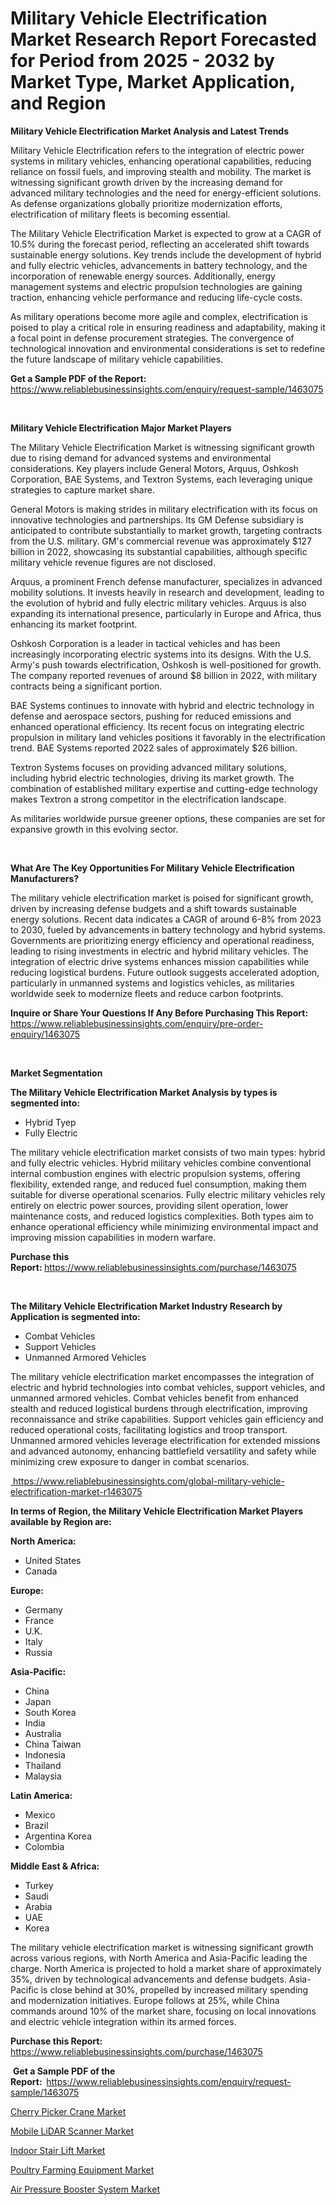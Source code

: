 <p><h1>Military Vehicle Electrification Market Research Report Forecasted for Period from 2025 -  2032 by Market Type, Market Application, and Region</h1></p><p><strong>Military Vehicle Electrification Market Analysis and Latest Trends</strong></p>
<p><p>Military Vehicle Electrification refers to the integration of electric power systems in military vehicles, enhancing operational capabilities, reducing reliance on fossil fuels, and improving stealth and mobility. The market is witnessing significant growth driven by the increasing demand for advanced military technologies and the need for energy-efficient solutions. As defense organizations globally prioritize modernization efforts, electrification of military fleets is becoming essential. </p><p>The Military Vehicle Electrification Market is expected to grow at a CAGR of 10.5% during the forecast period, reflecting an accelerated shift towards sustainable energy solutions. Key trends include the development of hybrid and fully electric vehicles, advancements in battery technology, and the incorporation of renewable energy sources. Additionally, energy management systems and electric propulsion technologies are gaining traction, enhancing vehicle performance and reducing life-cycle costs. </p><p>As military operations become more agile and complex, electrification is poised to play a critical role in ensuring readiness and adaptability, making it a focal point in defense procurement strategies. The convergence of technological innovation and environmental considerations is set to redefine the future landscape of military vehicle capabilities.</p></p>
<p><strong>Get a Sample PDF of the Report:&nbsp;</strong> <a href="https://www.reliablebusinessinsights.com/enquiry/request-sample/1463075?utm_campaign=1121&utm_medium=2&utm_source=Github&utm_content=ia&utm_term=18022025&utm_id=military-vehicle-electrification">https://www.reliablebusinessinsights.com/enquiry/request-sample/1463075</a></p>
<p>&nbsp;</p>
<p><strong>Military Vehicle Electrification Major Market Players</strong></p>
<p><p>The Military Vehicle Electrification Market is witnessing significant growth due to rising demand for advanced systems and environmental considerations. Key players include General Motors, Arquus, Oshkosh Corporation, BAE Systems, and Textron Systems, each leveraging unique strategies to capture market share.</p><p>General Motors is making strides in military electrification with its focus on innovative technologies and partnerships. Its GM Defense subsidiary is anticipated to contribute substantially to market growth, targeting contracts from the U.S. military. GM's commercial revenue was approximately $127 billion in 2022, showcasing its substantial capabilities, although specific military vehicle revenue figures are not disclosed.</p><p>Arquus, a prominent French defense manufacturer, specializes in advanced mobility solutions. It invests heavily in research and development, leading to the evolution of hybrid and fully electric military vehicles. Arquus is also expanding its international presence, particularly in Europe and Africa, thus enhancing its market footprint.</p><p>Oshkosh Corporation is a leader in tactical vehicles and has been increasingly incorporating electric systems into its designs. With the U.S. Army's push towards electrification, Oshkosh is well-positioned for growth. The company reported revenues of around $8 billion in 2022, with military contracts being a significant portion.</p><p>BAE Systems continues to innovate with hybrid and electric technology in defense and aerospace sectors, pushing for reduced emissions and enhanced operational efficiency. Its recent focus on integrating electric propulsion in military land vehicles positions it favorably in the electrification trend. BAE Systems reported 2022 sales of approximately $26 billion.</p><p>Textron Systems focuses on providing advanced military solutions, including hybrid electric technologies, driving its market growth. The combination of established military expertise and cutting-edge technology makes Textron a strong competitor in the electrification landscape. </p><p>As militaries worldwide pursue greener options, these companies are set for expansive growth in this evolving sector.</p></p>
<p>&nbsp;</p>
<p><strong>What Are The Key Opportunities For Military Vehicle Electrification Manufacturers?</strong></p>
<p><p>The military vehicle electrification market is poised for significant growth, driven by increasing defense budgets and a shift towards sustainable energy solutions. Recent data indicates a CAGR of around 6-8% from 2023 to 2030, fueled by advancements in battery technology and hybrid systems. Governments are prioritizing energy efficiency and operational readiness, leading to rising investments in electric and hybrid military vehicles. The integration of electric drive systems enhances mission capabilities while reducing logistical burdens. Future outlook suggests accelerated adoption, particularly in unmanned systems and logistics vehicles, as militaries worldwide seek to modernize fleets and reduce carbon footprints.</p></p>
<p><strong>Inquire or Share Your Questions If Any Before Purchasing This Report:</strong> <a href="https://www.reliablebusinessinsights.com/enquiry/pre-order-enquiry/1463075?utm_campaign=1121&utm_medium=2&utm_source=Github&utm_content=ia&utm_term=18022025&utm_id=military-vehicle-electrification">https://www.reliablebusinessinsights.com/enquiry/pre-order-enquiry/1463075</a></p>
<p>&nbsp;</p>
<p><strong>Market Segmentation</strong></p>
<p><strong>The Military Vehicle Electrification Market Analysis by types is segmented into:</strong></p>
<p><ul><li>Hybrid Tyep</li><li>Fully Electric</li></ul></p>
<p><p>The military vehicle electrification market consists of two main types: hybrid and fully electric vehicles. Hybrid military vehicles combine conventional internal combustion engines with electric propulsion systems, offering flexibility, extended range, and reduced fuel consumption, making them suitable for diverse operational scenarios. Fully electric military vehicles rely entirely on electric power sources, providing silent operation, lower maintenance costs, and reduced logistics complexities. Both types aim to enhance operational efficiency while minimizing environmental impact and improving mission capabilities in modern warfare.</p></p>
<p><strong>Purchase this Report:&nbsp;</strong><a href="https://www.reliablebusinessinsights.com/purchase/1463075?utm_campaign=1121&utm_medium=2&utm_source=Github&utm_content=ia&utm_term=18022025&utm_id=military-vehicle-electrification">https://www.reliablebusinessinsights.com/purchase/1463075</a></p>
<p>&nbsp;</p>
<p><strong>The Military Vehicle Electrification Market Industry Research by Application is segmented into:</strong></p>
<p><ul><li>Combat Vehicles</li><li>Support Vehicles</li><li>Unmanned Armored Vehicles</li></ul></p>
<p><p>The military vehicle electrification market encompasses the integration of electric and hybrid technologies into combat vehicles, support vehicles, and unmanned armored vehicles. Combat vehicles benefit from enhanced stealth and reduced logistical burdens through electrification, improving reconnaissance and strike capabilities. Support vehicles gain efficiency and reduced operational costs, facilitating logistics and troop transport. Unmanned armored vehicles leverage electrification for extended missions and advanced autonomy, enhancing battlefield versatility and safety while minimizing crew exposure to danger in combat scenarios.</p></p>
<p><a href="https://www.reliablebusinessinsights.com/global-military-vehicle-electrification-market-r1463075?utm_campaign=1121&utm_medium=2&utm_source=Github&utm_content=ia&utm_term=18022025&utm_id=military-vehicle-electrification">&nbsp;https://www.reliablebusinessinsights.com/global-military-vehicle-electrification-market-r1463075</a></p>
<p><strong>In terms of Region, the Military Vehicle Electrification Market Players available by Region are:</strong></p>
<p>
    <p> <strong> North America: </strong>
        <ul>
            <li>United States</li>
            <li>Canada</li>
        </ul>
        </p> 
    <p> <strong> Europe: </strong>
        <ul>
            <li>Germany</li>
            <li>France</li>
            <li>U.K.</li>
            <li>Italy</li>
            <li>Russia</li>
        </ul>
        </p> 
    <p> <strong> Asia-Pacific: </strong>
        <ul>
            <li>China</li>
            <li>Japan</li>
            <li>South Korea</li>
            <li>India</li>
            <li>Australia</li>
            <li>China Taiwan</li>
            <li>Indonesia</li>
            <li>Thailand</li>
            <li>Malaysia</li>
        </ul>
        </p> 
    <p> <strong> Latin America: </strong>
        <ul>
            <li>Mexico</li>
            <li>Brazil</li>
            <li>Argentina Korea</li>
            <li>Colombia</li>
        </ul>
        </p> 
    <p> <strong> Middle East & Africa: </strong>
        <ul>
            <li>Turkey</li>
            <li>Saudi</li>
            <li>Arabia</li>
            <li>UAE</li>
            <li>Korea</li>
        </ul>
    </p>
    </p>
<p><p>The military vehicle electrification market is witnessing significant growth across various regions, with North America and Asia-Pacific leading the charge. North America is projected to hold a market share of approximately 35%, driven by technological advancements and defense budgets. Asia-Pacific is close behind at 30%, propelled by increased military spending and modernization initiatives. Europe follows at 25%, while China commands around 10% of the market share, focusing on local innovations and electric vehicle integration within its armed forces.</p></p>
<p><strong>Purchase this Report: </strong><a href="https://www.reliablebusinessinsights.com/purchase/1463075?utm_campaign=1121&utm_medium=2&utm_source=Github&utm_content=ia&utm_term=18022025&utm_id=military-vehicle-electrification">https://www.reliablebusinessinsights.com/purchase/1463075</a></p>
<p>&nbsp;<strong>Get a Sample PDF of the Report:&nbsp;&nbsp;</strong><a href="https://www.reliablebusinessinsights.com/enquiry/request-sample/1463075?utm_campaign=1121&utm_medium=2&utm_source=Github&utm_content=ia&utm_term=18022025&utm_id=military-vehicle-electrification">https://www.reliablebusinessinsights.com/enquiry/request-sample/1463075</a></p>
<p><strong></strong></p>
<p><p><a href="https://github.com/aksayvoogdt/Market-Research-Report-List-1/blob/main/cherry-picker-crane-market.md?utm_campaign=1121&utm_medium=2&utm_source=Github&utm_content=ia&utm_term=18022025&utm_id=military-vehicle-electrification">Cherry Picker Crane Market</a></p><p><a href="https://github.com/celpabembes/Market-Research-Report-List-1/blob/main/mobile-lidar-scanner-market.md?utm_campaign=1121&utm_medium=2&utm_source=Github&utm_content=ia&utm_term=18022025&utm_id=military-vehicle-electrification">Mobile LiDAR Scanner Market</a></p><p><a href="https://github.com/eusoffyhanty/Market-Research-Report-List-1/blob/main/indoor-stair-lift-market.md?utm_campaign=1121&utm_medium=2&utm_source=Github&utm_content=ia&utm_term=18022025&utm_id=military-vehicle-electrification">Indoor Stair Lift Market</a></p><p><a href="https://github.com/voetzeszuh/Market-Research-Report-List-1/blob/main/poultry-farming-equipment-market.md?utm_campaign=1121&utm_medium=2&utm_source=Github&utm_content=ia&utm_term=18022025&utm_id=military-vehicle-electrification">Poultry Farming Equipment Market</a></p><p><a href="https://github.com/itayjedhe/Market-Research-Report-List-1/blob/main/air-pressure-booster-system-market.md?utm_campaign=1121&utm_medium=2&utm_source=Github&utm_content=ia&utm_term=18022025&utm_id=military-vehicle-electrification">Air Pressure Booster System Market</a></p></p>